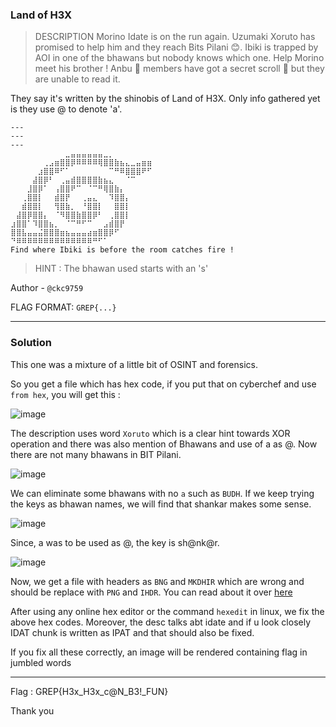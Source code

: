 ### Land of H3X

> DESCRIPTION
Morino Idate is on the run again. Uzumaki Xoruto has promised to help him and they reach Bits Pilani 😊. Ibiki is trapped by AOI in one of the bhawans but nobody knows which one. Help Morino meet his brother ! Anbu 🥷 members have got a secret scroll 📖 but they are unable to read it.

They say it's written by the shinobis of Land of H3X. 
Only info gathered yet is they use @ to denote 'a'. 
```
---
---
---
⠀⠀⠀⠀⠀⠀⠀⠀⠀⠀⣀⣤⣤⣤⣤⣤⣤⣀⡀⠀⠀⠀⠀⠀⠀⠀
⠀⠀⠀⠀⠀⠀⢀⣠⣶⣿⣿⡿⠿⠿⠿⠿⢿⣿⣿⣷⣦⣄⣀⣤⣶⣶
⠀⠀⠀⠀⠀⣰⣿⣿⠿⠋⠁⠀⠀⠀⠀⠀⠀⠀⠉⠛⠿⣿⣿⣿⠟⠋
⠀⠀⠀⠀⣼⣿⡿⠃⠀⢀⣤⣾⣿⣿⣿⣿⣷⣦⣄⠀⠀⠈⠉⠀⠀⠀
⠀⠀⠀⣸⣿⡿⠁⠀⢠⣿⣿⠟⠉⠀⠈⠉⠛⢿⣿⣷⡄⠀⠀⠀⠀⠀
⠀⠀⢀⣿⣿⡇⠀⠀⣾⣿⡟⠀⠀⢀⣤⣄⠀⠀⠹⣿⣿⡄⠀⠀⠀⠀
⠀⠀⣾⣿⣿⡇⠀⠀⢻⣿⣷⡀⠀⠘⣿⣿⡇⠀⠀⣿⣿⡇⠀⠀⠀⠀
⠀⣼⣿⡿⣿⣿⡄⠀⠈⠻⣿⣿⣷⣿⣿⡿⠃⠀⢀⣿⣿⡇⠀⠀⠀⠀
⣰⣿⣿⠁⠹⣿⣿⣦⡀⠀⠈⠉⠛⠋⠉⠀⠀⣠⣾⣿⡟⠀⠀⠀⠀⠀
⣿⣿⣧⣤⣤⣬⣿⣿⣿⣶⣦⣤⣤⣤⣴⣶⣿⣿⡿⠋⠀⠀⠀⠀⠀⠀
⠙⠿⠿⠿⠿⠿⠿⠿⠿⠿⠿⠿⠿⠿⠿⠛⠋⠁⠀⠀⠀⠀⠀⠀⠀⠀
Find where Ibiki is before the room catches fire !
```

> HINT : The bhawan used starts with an 's'

Author - `@ckc9759`

FLAG FORMAT: `GREP{...}`

---

### Solution 

This one was a mixture of a little bit of OSINT and forensics.

So you get a file which has hex code, if you put that on cyberchef and use `from hex`, you will get this :

![image](https://user-images.githubusercontent.com/95117634/230047629-b88847f5-511c-4d81-b719-547aef46257c.png)

The description uses word `Xoruto` which is a clear hint towards XOR operation and there was also mention of Bhawans and use of a as @.
Now there are not many bhawans in BIT Pilani.

![image](https://user-images.githubusercontent.com/95117634/230048001-3f0fba1d-b04b-4c95-be0c-59175c63c54e.png)

We can eliminate some bhawans with no `a` such as `BUDH`.
If we keep trying the keys as bhawan names, we will find that shankar makes some sense. 

![image](https://user-images.githubusercontent.com/95117634/230048615-dbd838d5-c394-4b36-9866-5236fd377b56.png)

Since, a was to be used as @, the key is sh@nk@r.

![image](https://user-images.githubusercontent.com/95117634/230048883-938ecd7e-0295-4715-950f-21c6e02a79ab.png)

Now, we get a file with headers as `BNG` and `MKDHIR` which are wrong and should be replace with `PNG` and `IHDR`.
You can read about it over [here](https://hackmd.io/@FlsYpINbRKixPQQVbh98kw/Bk9Wj63vH)

After using any online hex editor or the command `hexedit` in linux, we fix the above hex codes. Moreover, the desc talks abt idate and if u look closely IDAT chunk is 
written as IPAT and that should also be fixed.

If you fix all these correctly, an image will be rendered containing flag in jumbled words

---

Flag : GREP{H3x_H3x_c@N_B3!_FUN}

Thank you

